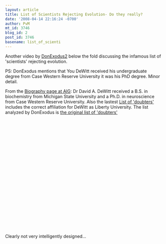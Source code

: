 ```yaml
---
layout: article
title: List of Scientists Rejecting Evolution- Do they really?
date: '2008-04-14 22:16:24 -0700'
author: PvM
mt_id: 3746
blog_id: 2
post_id: 3746
basename: list_of_scienti
---
```

Another video by [DonExodus2](http://www.youtube.com/user/DonExodus2) below the fold discussing the infamous list of 'scientists' rejecting evolution.

PS: DonExodus mentions that You DeWitt received his undergraduate degree from Case Western Reserve University it was his PhD degree. Minor detail.

From the [Biography page at AIG](http://www.answersingenesis.org/home/area/bios/d_dewitt.asp):  Dr David A. DeWitt received a B.S. in biochemistry from Michigan State University  and a Ph.D. in neuroscience from Case Western Reserve University. Also the lastest [List of 'doubters'](http://www.discovery.org/scripts/viewDB/filesDB-download.php?command=download&amp;id=660) includes the correct affiliation for DeWitt as Liberty University. The list analyzed by DonExodus is [the original list of 'doubters'](http://www.discoveringdesign.org/framelink.php?mylink=/articles/100ScientistsAd.pdf)


<object width="425" height="355"><param name="movie" value="http://www.youtube.com/v/Ty1Bo6GmPqM&hl=en"><param name="wmode" value="transparent"><embed src="http://www.youtube.com/v/Ty1Bo6GmPqM&hl=en" type="application/x-shockwave-flash" wmode="transparent" width="425" height="355"></object>


Clearly not very intelligently designed...
